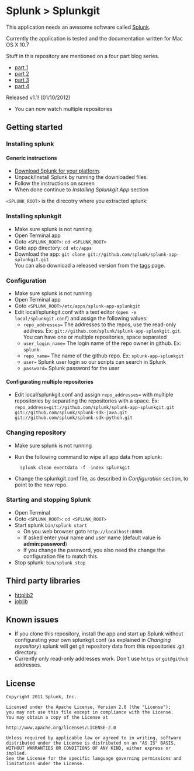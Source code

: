 Splunk > Splunkgit
==================

This application needs an awesome software called [Splunk](http://www.splunk.com/).

Currently the application is tested and the documentation written for Mac OS X 10.7

Stuff in this repository are mentioned on a four part blog series.

- [part 1](http://blogs.splunk.com/2011/11/9/splunkgit-part-1)
- [part 2](http://blogs.splunk.com/2011/11/9/splunkgit-part-2)
- [part 3](http://blogs.splunk.com/2011/11/17/splunkgit-part-3)
- [part 4](http://blogs.splunk.com/2011/11/18/splunkgit-part-4)

Released v1.1! (01/10/2012)
- You can now watch multiple repositories

Getting started
---------------

### Installing splunk

#### Generic instructions

- [Download Splunk for your platform](http://www.splunk.com/download?r=productOverview).
- Unpack/Install Splunk by running the downloaded files.
- Follow the instructions on screen
- When done continue to *Installing Splunkgit App* section

`<SPLUNK_ROOT>` is the direcotry where you extracted splunk:

[direct link]:http://www.splunk.com/index.php/download_track?file=4.2.4/splunk/osx/splunk-4.2.4-110225-Darwin-universal.tgz&platform=MacOS&architecture=x86&version=4.2.4&typed=release&name=osx_installer&d=pro
       "Direct link to Splunk for MAC"

### Installing splunkgit

- Make sure splunk is not running
- Open Terminal app
- Goto `<SPLUNK_ROOT>`: `cd <SPLUNK_ROOT>`
- Goto app directory: `cd etc/apps`
- Download the app: `git clone git://github.com/splunk/splunk-app-splunkgit.git`  
  You can also download a released version from the [tags](./splunk-app-splunkgit/tags) page.

### Configuration

- Make sure splunk is not running
- Open Terminal app
- Goto `<SPLUNK_ROOT>/etc/apps/splunk-app-aplunkgit`
- Edit local/splunkgit.conf with a text editor (`open -e local/splunkgit.conf`) and assign the following values:
    - `repo_addresses=` The addresses to the repos, use the read-only address. Ex: `git://github.com/splunk/splunk-app-splunkgit.git`. You can have one or multiple repositories, space separated
    - `user_login_name=` The login name of the repo owner in github. Ex: `splunk`
    - `repo_name=` The name of the github repo. Ex: `splunk-app-splunkgit`
    - `user=` Splunk user login so our scripts can search in Splunk
    - `password=` Splunk password for the user

#### Configurating multiple repositories
- Edit local/splunkgit.conf and assign `repo_addresses=` with multiple repositories by separating the repositories with a space. Ex: `repo_address=git://github.com/splunk/splunk-app-splunkgit.git git://github.com/splunk/splunk-sdk-java.git git://github.com/splunk/splunk-sdk-python.git`

### Changing repository

- Make sure splunk is not running
- Run the following command to wipe all app data from splunk:

        splunk clean eventdata -f -index splunkgit

- Change the splunkgit.conf file, as described in *Configuration* section, to point to the new repo.

### Starting and stopping Splunk

- Open Terminal
- Goto `<SPLUNK_ROOT>`: `cd <SPLUNK_ROOT>`
- Start splunk `bin/splunk start`
    - On you web browser goto `http://localhost:8000`
    - If asked enter your name and user name (default value is **admin:password**)
    - If you change the password, you also need the change the configuration file to match this.
- Stop splunk: `bin/splunk stop`

Third party libraries
---------------------

- [httplib2](http://code.google.com/p/httplib2/ "httplib2")
- [joblib](http://code.google.com/p/httplib2/ "joblib")

Known issues
------------

- If you clone this repository, install the app and start up Splunk without configurating your own splunkgit.conf (as explained in *Changing repository*) splunk will get git repository data from this repositories .git directory.
- Currently only read-only addresses work. Don't use `https` or `git@github` addresses. 

License
-------

    Copyright 2011 Splunk, Inc.
    
    Licensed under the Apache License, Version 2.0 (the "License");
    you may not use this file except in compliance with the License.
    You may obtain a copy of the License at
    
    http://www.apache.org/licenses/LICENSE-2.0
    
    Unless required by applicable law or agreed to in writing, software
    distributed under the License is distributed on an "AS IS" BASIS,
    WITHOUT WARRANTIES OR CONDITIONS OF ANY KIND, either express or implied.
    See the License for the specific language governing permissions and
    limitations under the License.
